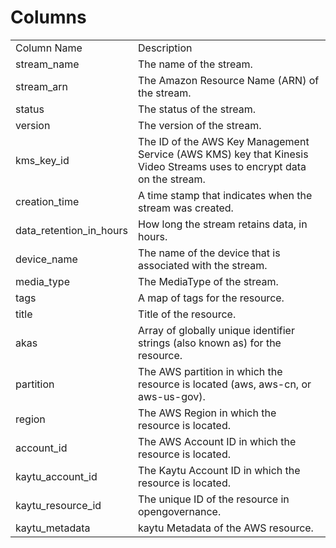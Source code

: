 # Columns  

<table>
	<tr><td>Column Name</td><td>Description</td></tr>
	<tr><td>stream_name</td><td>The name of the stream.</td></tr>
	<tr><td>stream_arn</td><td>The Amazon Resource Name (ARN) of the stream.</td></tr>
	<tr><td>status</td><td>The status of the stream.</td></tr>
	<tr><td>version</td><td>The version of the stream.</td></tr>
	<tr><td>kms_key_id</td><td>The ID of the AWS Key Management Service (AWS KMS) key that Kinesis Video Streams uses to encrypt data on the stream.</td></tr>
	<tr><td>creation_time</td><td>A time stamp that indicates when the stream was created.</td></tr>
	<tr><td>data_retention_in_hours</td><td>How long the stream retains data, in hours.</td></tr>
	<tr><td>device_name</td><td>The name of the device that is associated with the stream.</td></tr>
	<tr><td>media_type</td><td>The MediaType of the stream.</td></tr>
	<tr><td>tags</td><td>A map of tags for the resource.</td></tr>
	<tr><td>title</td><td>Title of the resource.</td></tr>
	<tr><td>akas</td><td>Array of globally unique identifier strings (also known as) for the resource.</td></tr>
	<tr><td>partition</td><td>The AWS partition in which the resource is located (aws, aws-cn, or aws-us-gov).</td></tr>
	<tr><td>region</td><td>The AWS Region in which the resource is located.</td></tr>
	<tr><td>account_id</td><td>The AWS Account ID in which the resource is located.</td></tr>
	<tr><td>kaytu_account_id</td><td>The Kaytu Account ID in which the resource is located.</td></tr>
	<tr><td>kaytu_resource_id</td><td>The unique ID of the resource in opengovernance.</td></tr>
	<tr><td>kaytu_metadata</td><td>kaytu Metadata of the AWS resource.</td></tr>
</table>